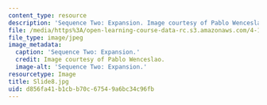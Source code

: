 ```yaml
---
content_type: resource
description: 'Sequence Two: Expansion. Image courtesy of Pablo Wenceslao.'
file: /media/https%3A/open-learning-course-data-rc.s3.amazonaws.com/4-184-architectural-design-workshop-collage-method-and-form-spring-2004/d856fa41b1cbb70c67549a6bc34c96fb_Slide8.jpg
file_type: image/jpeg
image_metadata:
  caption: 'Sequence Two: Expansion.'
  credit: Image courtesy of Pablo Wenceslao.
  image-alt: 'Sequence Two: Expansion.'
resourcetype: Image
title: Slide8.jpg
uid: d856fa41-b1cb-b70c-6754-9a6bc34c96fb
---
```

